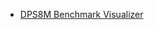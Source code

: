 <!-- Copyright (c) 2025 Jeffrey H. Johnson -->
<!-- SPDX-License-Identifier: MIT -->
* [DPS8M Benchmark Visualizer](https://johnsonjh.github.io/dps8m-chart/)
